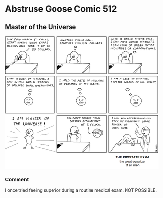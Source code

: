 # Abstruse Goose Comic 512
## Master of the Universe

![image](comics/i_prefer_women_doctors_with_small_fingers.png)
### Comment
I once tried feeling superior during a routine medical exam. NOT POSSIBLE.
